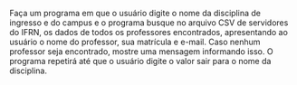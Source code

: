 Faça um programa em que o usuário digite o nome da disciplina de ingresso e do campus e o programa busque no arquivo CSV de servidores do IFRN, os dados de todos os professores encontrados, apresentando ao usuário o nome do professor, sua matrícula e e-mail. Caso nenhum professor seja encontrado, mostre uma mensagem informando isso. O programa repetirá até que o usuário digite o valor sair para o nome da disciplina.